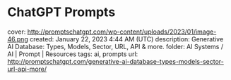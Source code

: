 # ChatGPT Prompts

cover: http://promptschatgpt.com/wp-content/uploads/2023/01/image-46.png
created: January 22, 2023 4:44 AM (UTC)
description: Generative AI Database: Types, Models, Sector, URL, API & more.
folder: AI Systems / AI | Prompt | Resources
tags: ai, prompts
url: http://promptschatgpt.com/generative-ai-database-types-models-sector-url-api-more/